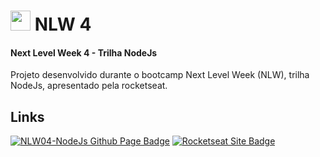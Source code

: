 # <img src="https://rocketseat.com.br/favicon.ico" width="32" height="32"></img> NLW 4

#### Next Level Week 4 - Trilha NodeJs

Projeto desenvolvido durante o bootcamp Next Level Week (NLW), trilha NodeJs, apresentado pela rocketseat.

## Links
[![NLW04-NodeJs Github Page Badge](https://img.shields.io/badge/NLW04%20--%20NodeJs-202020?style=flat-square&logo=github&logoColor=white)](https://github.com/rocketseat-education/nlw-04-nodejs "/rocketseat-education/nlw-04-nodejs")
[![Rocketseat Site Badge](https://img.shields.io/badge/Rocketseat%20Education-1b1b1f?style=flat-square&logo=google-optimize&logoColor=8257e5)](https://rocketseat.com.br/ "https://rocketseat.com.br/")
